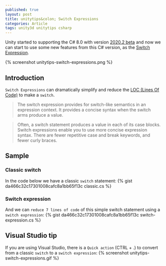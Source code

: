 ```yaml
---
published: true
layout: post
title: unitytips&colon; Switch Expressions
categories: Article
tags: unity3d unitytips csharp
---
```

Unity started to supporting the C# 8.0 with version [2020.2 beta](https://unity3d.com/beta/2020.2b) and now we can start to use some new features from this C# version, as the [Switch Expression](https://docs.microsoft.com/en-us/dotnet/csharp/language-reference/operators/switch-expression).

{% screenshot unitytips-switch-expressions.png %}

## Introduction
`Switch Expressions` can dramatically simplify and reduce the [LOC (Lines Of Code)](https://en.wikipedia.org/wiki/Source_lines_of_code) to make a `switch`.

> The switch expression provides for switch-like semantics in an expression context. It provides a concise syntax when the switch arms produce a value.

> Often, a switch statement produces a value in each of its case blocks. Switch expressions enable you to use more concise expression syntax. There are fewer repetitive case and break keywords, and fewer curly braces.


## Sample
### Classic switch
In the code below we have a classic `switch` statement:
{% gist da466c32c17301008cafc8a1bb65f13c classic.cs %}

### Switch expression
And we can `reduce 7 lines of code` of this simple switch statement using a `switch expression`:
{% gist da466c32c17301008cafc8a1bb65f13c switch-expression.cs %}

## Visual Studio tip
If you are using Visual Studio, there is a  `Quick action` (CTRL + .) to convert from a classic `switch` to a `switch expression`:
{% screenshot unitytips-switch-expressions.gif %}

